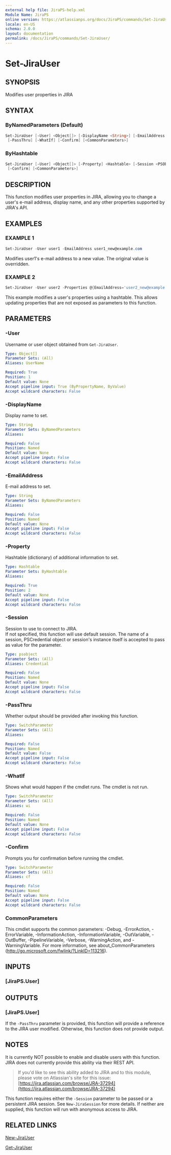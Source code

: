 ```yaml
---
external help file: JiraPS-help.xml
Module Name: JiraPS
online version: https://atlassianps.org/docs/JiraPS/commands/Set-JiraUser/
locale: en-US
schema: 2.0.0
layout: documentation
permalink: /docs/JiraPS/commands/Set-JiraUser/
---
```

# Set-JiraUser

## SYNOPSIS

Modifies user properties in JIRA

## SYNTAX

### ByNamedParameters (Default)

```powershell
Set-JiraUser [-User] <Object[]> [-DisplayName <String>] [-EmailAddress <String>] [-Session <PSObject>]
 [-PassThru] [-WhatIf] [-Confirm] [<CommonParameters>]
```

### ByHashtable

```powershell
Set-JiraUser [-User] <Object[]> [-Property] <Hashtable> [-Session <PSObject>] [-PassThru] [-WhatIf]
 [-Confirm] [<CommonParameters>]
```

## DESCRIPTION

This function modifies user properties in JIRA, allowing you to change a user's
e-mail address, display name, and any other properties supported by JIRA's API.

## EXAMPLES

### EXAMPLE 1

```powershell
Set-JiraUser -User user1 -EmailAddress user1_new@example.com
```

Modifies user1's e-mail address to a new value.
The original value is overridden.

### EXAMPLE 2

```powershell
Set-JiraUser -User user2 -Properties @{EmailAddress='user2_new@example.com';DisplayName='User 2'}
```

This example modifies a user's properties using a hashtable.
This allows updating properties that are not exposed as parameters to this function.

## PARAMETERS

### -User

Username or user object obtained from `Get-JiraUser`.

```yaml
Type: Object[]
Parameter Sets: (All)
Aliases: UserName

Required: True
Position: 1
Default value: None
Accept pipeline input: True (ByPropertyName, ByValue)
Accept wildcard characters: False
```

### -DisplayName

Display name to set.

```yaml
Type: String
Parameter Sets: ByNamedParameters
Aliases:

Required: False
Position: Named
Default value: None
Accept pipeline input: False
Accept wildcard characters: False
```

### -EmailAddress

E-mail address to set.

```yaml
Type: String
Parameter Sets: ByNamedParameters
Aliases:

Required: False
Position: Named
Default value: None
Accept pipeline input: False
Accept wildcard characters: False
```

### -Property

Hashtable (dictionary) of additional information to set.

```yaml
Type: Hashtable
Parameter Sets: ByHashtable
Aliases:

Required: True
Position: 2
Default value: None
Accept pipeline input: False
Accept wildcard characters: False
```

### -Session

Session to use to connect to JIRA.  
If not specified, this function will use default session.
The name of a session, PSCredential object or session's instance itself is accepted to pass as value for the parameter.

```yaml
Type: psobject
Parameter Sets: (All)
Aliases: Credential

Required: False
Position: Named
Default value: None
Accept pipeline input: False
Accept wildcard characters: False
```

### -PassThru

Whether output should be provided after invoking this function.

```yaml
Type: SwitchParameter
Parameter Sets: (All)
Aliases:

Required: False
Position: Named
Default value: False
Accept pipeline input: False
Accept wildcard characters: False
```

### -WhatIf

Shows what would happen if the cmdlet runs.
The cmdlet is not run.

```yaml
Type: SwitchParameter
Parameter Sets: (All)
Aliases: wi

Required: False
Position: Named
Default value: None
Accept pipeline input: False
Accept wildcard characters: False
```

### -Confirm

Prompts you for confirmation before running the cmdlet.

```yaml
Type: SwitchParameter
Parameter Sets: (All)
Aliases: cf

Required: False
Position: Named
Default value: None
Accept pipeline input: False
Accept wildcard characters: False
```

### CommonParameters

This cmdlet supports the common parameters: -Debug, -ErrorAction, -ErrorVariable, -InformationAction, -InformationVariable, -OutVariable, -OutBuffer, -PipelineVariable, -Verbose, -WarningAction, and -WarningVariable.
For more information, see about_CommonParameters (http://go.microsoft.com/fwlink/?LinkID=113216).

## INPUTS

### [JiraPS.User]

## OUTPUTS

### [JiraPS.User]

If the `-PassThru` parameter is provided, this function will provide a reference
to the JIRA user modified.  Otherwise, this function does not provide output.

## NOTES

It is currently NOT possible to enable and disable users with this function.
JIRA does not currently provide this ability via their REST API.

> If you'd like to see this ability added to JIRA and to this module, please vote on Atlassian's site for this issue: [https://jira.atlassian.com/browse/JRA-37294](https://jira.atlassian.com/browse/JRA-37294)

This function requires either the `-Session` parameter to be passed or a persistent JIRA session.
See `New-JiraSession` for more details.
If neither are supplied, this function will run with anonymous access to JIRA.

## RELATED LINKS

[New-JiraUser](../New-JiraUser/)

[Get-JiraUser](../Get-JiraUser/)
